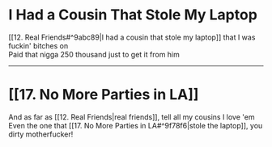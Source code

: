 # I Had a Cousin That Stole My Laptop

[[12. Real Friends#^9abc89|I had a cousin that stole my laptop]] that I was fuckin' bitches on  
Paid that nigga 250 thousand just to get it from him

---

# [[17. No More Parties in LA]]

And as far as [[12. Real Friends|real friends]], tell all my cousins I love 'em  
Even the one that [[17. No More Parties in LA#^9f78f6|stole the laptop]], you dirty motherfucker!
